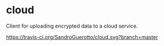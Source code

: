 # cloud
Client for uploading encrypted data to a cloud service.

https://travis-ci.org/SandroGuerotto/cloud.svg?branch=master
